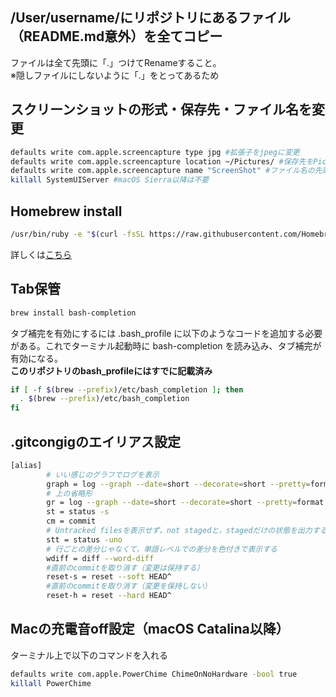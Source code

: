 ## /User/**username**/にリポジトリにあるファイル（README.md意外）を全てコピー
ファイルは全て先頭に「.」つけてRenameすること。
<br>※隠しファイルにしないように「.」をとってあるため

## スクリーンショットの形式・保存先・ファイル名を変更
```bash
defaults write com.apple.screencapture type jpg #拡張子をjpegに変更
defaults write com.apple.screencapture location ~/Pictures/ #保存先をPicturesに変更
defaults write com.apple.screencapture name "ScreenShot" #ファイル名の先頭文字をScreenShotに変更
killall SystemUIServer #macOS Sierra以降は不要
```

## Homebrew install
```bash
/usr/bin/ruby -e "$(curl -fsSL https://raw.githubusercontent.com/Homebrew/install/master/install)"
```
詳しくは[こちら](https://brew.sh/index_ja "こちら")

## Tab保管
```bash
brew install bash-completion
```
タブ補完を有効にするには .bash_profile に以下のようなコードを追加する必要がある。これでターミナル起動時に bash-completion を読み込み、タブ補完が有効になる。
<br>**このリポジトリのbash_profileにはすでに記載済み**
```bash
if [ -f $(brew --prefix)/etc/bash_completion ]; then
  . $(brew --prefix)/etc/bash_completion
fi
```

## .gitcongigのエイリアス設定
```bash
[alias]
        # いい感じのグラフでログを表示
        graph = log --graph --date=short --decorate=short --pretty=format:'%Cgreen%h %Creset%cd %Cblue%cn %Cred%d %Creset%s'
        # 上の省略形
        gr = log --graph --date=short --decorate=short --pretty=format:'%Cgreen%h %Creset%cd %Cblue%cn %Cred%d %Creset%s'
        st = status -s
        cm = commit
        # Untracked filesを表示せず，not stagedと，stagedだけの状態を出力する
        stt = status -uno
        # 行ごとの差分じゃなくて，単語レベルでの差分を色付きで表示する
        wdiff = diff --word-diff
        #直前のcommitを取り消す（変更は保持する）
        reset-s = reset --soft HEAD^
        #直前のcommitを取り消す（変更を保持しない）
        reset-h = reset --hard HEAD^
```


## Macの充電音off設定（macOS Catalina以降）  
ターミナル上で以下のコマンドを入れる
```bash
defaults write com.apple.PowerChime ChimeOnNoHardware -bool true
killall PowerChime
```

